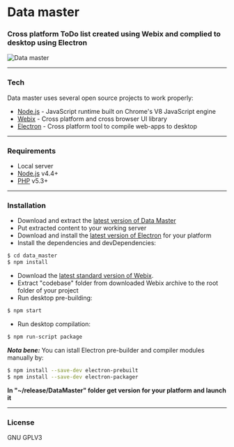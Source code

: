 # Data master

### Cross platform ToDo list created using Webix and complied to desktop using Electron

![Data master](http://i.imgur.com/QU1QNIS.png)

---

### Tech
Data master uses several open source projects to work properly:

* [Node.js] - JavaScript runtime built on Chrome's V8 JavaScript engine
* [Webix] - Cross platform and cross browser UI library
* [Electron] - Cross platform tool to compile web-apps to desktop

---

### Requirements

* Local server
* [Node.js](https://nodejs.org/) v4.4+
* [PHP](http://php.net/) v5.3+

---

### Installation

* Download and extract the [latest version of Data Master](https://github.com/paratagas/data_master)
* Put extracted content to your working server
* Download and install the [latest version of Electron](http://electron.atom.io/releases/) for your platform
* Install the dependencies and devDependencies:
```sh
$ cd data_master
$ npm install
```

* Download the [latest standard version of Webix](http://webix.com/download/).
* Extract "codebase" folder from downloaded Webix archive to the root folder of your project
* Run desktop pre-building: 
```sh
$ npm start
```
* Run desktop compilation:
```sh
$ npm run-script package
```

***Nota bene:*** You can istall Electron pre-builder and compiler modules manually by:
```sh
$ npm install --save-dev electron-prebuilt
$ npm install --save-dev electron-packager
```


**In "~/release/DataMaster" folder get version for your platform and launch it**

---

### License

GNU GPLV3

 [Node.js]: <https://nodejs.org/>
 [Webix]: <http://webix.com/>
 [Electron]: <http://electron.atom.io/>
 